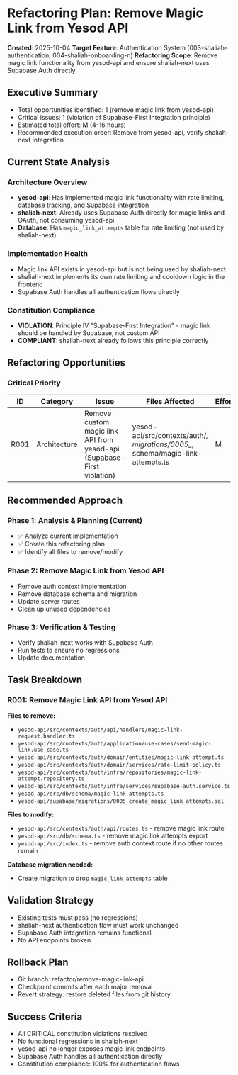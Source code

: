 # Refactoring Plan: Remove Magic Link from Yesod API

**Created**: 2025-10-04
**Target Feature**: Authentication System (003-shaliah-authentication, 004-shaliah-onboarding-n)
**Refactoring Scope**: Remove magic link functionality from yesod-api and ensure shaliah-next uses Supabase Auth directly

## Executive Summary
- Total opportunities identified: 1 (remove magic link from yesod-api)
- Critical issues: 1 (violation of Supabase-First Integration principle)
- Estimated total effort: M (4-16 hours)
- Recommended execution order: Remove from yesod-api, verify shaliah-next integration

## Current State Analysis

### Architecture Overview
- **yesod-api**: Has implemented magic link functionality with rate limiting, database tracking, and Supabase integration
- **shaliah-next**: Already uses Supabase Auth directly for magic links and OAuth, not consuming yesod-api
- **Database**: Has `magic_link_attempts` table for rate limiting (not used by shaliah-next)

### Implementation Health
- Magic link API exists in yesod-api but is not being used by shaliah-next
- shaliah-next implements its own rate limiting and cooldown logic in the frontend
- Supabase Auth handles all authentication flows directly

### Constitution Compliance
- **VIOLATION**: Principle IV "Supabase-First Integration" - magic link should be handled by Supabase, not custom API
- **COMPLIANT**: shaliah-next already follows this principle correctly

## Refactoring Opportunities

### Critical Priority
| ID | Category | Issue | Files Affected | Effort | Risk |
|----|----------|-------|----------------|--------|------|
| R001 | Architecture | Remove custom magic link API from yesod-api (Supabase-First violation) | yesod-api/src/contexts/auth/*, migrations/0005_*, schema/magic-link-attempts.ts | M | M |

## Recommended Approach

### Phase 1: Analysis & Planning (Current)
- ✅ Analyze current implementation
- ✅ Create this refactoring plan
- ✅ Identify all files to remove/modify

### Phase 2: Remove Magic Link from Yesod API
- Remove auth context implementation
- Remove database schema and migration
- Update server routes
- Clean up unused dependencies

### Phase 3: Verification & Testing
- Verify shaliah-next works with Supabase Auth
- Run tests to ensure no regressions
- Update documentation

## Task Breakdown

### R001: Remove Magic Link API from Yesod API
**Files to remove:**
- `yesod-api/src/contexts/auth/api/handlers/magic-link-request.handler.ts`
- `yesod-api/src/contexts/auth/application/use-cases/send-magic-link.use-case.ts`
- `yesod-api/src/contexts/auth/domain/entities/magic-link-attempt.ts`
- `yesod-api/src/contexts/auth/domain/services/rate-limit-policy.ts`
- `yesod-api/src/contexts/auth/infra/repositories/magic-link-attempt.repository.ts`
- `yesod-api/src/contexts/auth/infra/services/supabase-auth.service.ts`
- `yesod-api/src/db/schema/magic-link-attempts.ts`
- `yesod-api/supabase/migrations/0005_create_magic_link_attempts.sql`

**Files to modify:**
- `yesod-api/src/contexts/auth/api/routes.ts` - remove magic link route
- `yesod-api/src/db/schema.ts` - remove magic link attempts export
- `yesod-api/src/index.ts` - remove auth context route if no other routes remain

**Database migration needed:**
- Create migration to drop `magic_link_attempts` table

## Validation Strategy
- Existing tests must pass (no regressions)
- shaliah-next authentication flow must work unchanged
- Supabase Auth integration remains functional
- No API endpoints broken

## Rollback Plan
- Git branch: refactor/remove-magic-link-api
- Checkpoint commits after each major removal
- Revert strategy: restore deleted files from git history

## Success Criteria
- All CRITICAL constitution violations resolved
- No functional regressions in shaliah-next
- yesod-api no longer exposes magic link endpoints
- Supabase Auth handles all authentication directly
- Constitution compliance: 100% for authentication flows